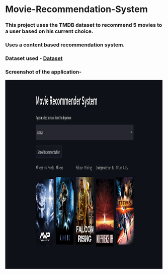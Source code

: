 # Movie-Recommendation-System

### This project uses the TMDB dataset to recommend 5 movies to a user based on his current choice.

### Uses a content based recommendation system.

### Dataset used - <a href="https://www.kaggle.com/datasets/tmdb/tmdb-movie-metadata" target="_blank">Dataset</a>

### Screenshot of the application-

<img src="Screenshot 2022-10-24 170313.png" alt="Girl in a jacket" width="500" height="600">

